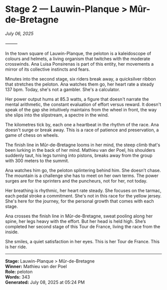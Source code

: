 # Stage 2 — Lauwin-Planque > Mûr-de-Bretagne

*July 06, 2025*

⸻

In the town square of Lauwin-Planque, the peloton is a kaleidoscope of colours and helmets, a living organism that twitches with the moderate crosswinds. Ana Luisa Ponsirenas is part of this entity, her movements a mirror of its collective instincts and fears.

Minutes into the second stage, six riders break away, a quicksilver ribbon that stretches the peloton. Ana watches them go, her heart rate a steady 137 bpm. Today, she's not a gambler. She's a calculator.

Her power output hums at 85.3 watts, a figure that doesn't narrate the mental arithmetic, the constant evaluation of effort versus reward. It doesn't speak of the gap she intuitively maintains from the wheel in front, the way she slips into the slipstream, a spectre in the wind.

The kilometres tick by, each one a heartbeat in the rhythm of the race. Ana doesn't surge or break away. This is a race of patience and preservation, a game of chess on wheels. 

The finish line in Mûr-de-Bretagne looms in her mind, the steep climb that's been lurking in the back of her mind. Mathieu van der Poel, his shoulders suddenly taut, his legs turning into pistons, breaks away from the group with 300 meters to the summit. 

Ana watches him go, the peloton splintering behind him. She doesn’t chase. The mountain is a challenge she has to meet on her own terms. The power surges are for the sprinters and the puncheurs, not for her, not today. 

Her breathing is rhythmic, her heart rate steady. She focuses on the tarmac, each pedal stroke a commitment. She's not in this race for the yellow jersey. She's here for the journey, for the personal growth that comes with each stage. 

Ana crosses the finish line in Mûr-de-Bretagne, sweat pooling along her spine, her legs heavy with the effort. But her head is held high. She’s completed her second stage of this Tour de France, living the race from the inside. 

She smiles, a quiet satisfaction in her eyes. This is her Tour de France. This is her ride.

---

**Stage:** Lauwin-Planque > Mûr-de-Bretagne  
**Winner:** Mathieu van der Poel  
**Role:** peloton  
**Words:** 343  
**Generated:** July 08, 2025 at 05:24 PM  
